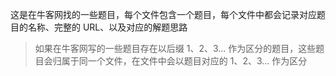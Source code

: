 这是在牛客网找的一些题目，每个文件包含一个题目，每个文件中都会记录对应题目的名称、完整的 URL、以及对应的解题思路  
> 如果在牛客网写的一些题目存在以后缀 1、2、3... 作为区分的题目，这些题目会归属于同一个文件，在文件中会以题目对应的 1、2、3... 作为区分
